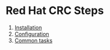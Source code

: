 # Red Hat CRC Steps

1. [Installation](installation/README.md)
2. [Configuration](configuration/README.md)
3. [Common tasks](common-tasks/README.md)